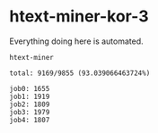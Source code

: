 # htext-miner-kor-3

Everything doing here is automated.

```
htext-miner

total: 9169/9855 (93.039066463724%)

job0: 1655
job1: 1919
job2: 1809
job3: 1979
job4: 1807
```